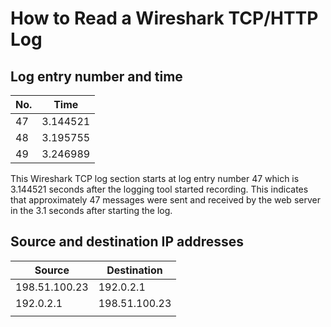 # How to Read a Wireshark TCP/HTTP Log

## Log entry number and time

| No. | Time     |
| --- | -------- |
| 47  | 3.144521 |
| 48  | 3.195755 |
| 49  | 3.246989 |

This Wireshark TCP log section starts at log entry number 47 which is 3.144521 seconds after the logging tool started recording. This indicates that approximately 47 messages were sent and received by the web server in the 3.1 seconds after starting the log.

## Source and destination IP addresses

| Source        | Destination   |
| ------------- | ------------- |
| 198.51.100.23 | 192.0.2.1     |
| 192.0.2.1     | 198.51.100.23 |
|               |               |